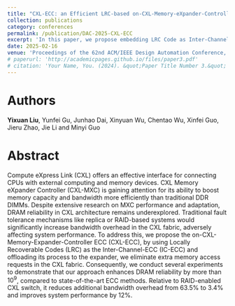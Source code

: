 ```yaml
---
title: "CXL-ECC: an Efficient LRC-based on-CXL-Memory-eXpander-Controller ECC to Enhance Reliability and Performance of DRAM Error Correction"
collection: publications
category: conferences
permalink: /publication/DAC-2025-CXL-ECC
excerpt: 'In this paper, we propose embedding LRC Code as Inter-Channel ECC into CXL Memory Expander, achieving a 10^9 improvement in reliability and a 12% optimization in system performance.'
date: 2025-02-16
venue: 'Proceedings of the 62nd ACM/IEEE Design Automation Conference, DAC 2025'
# paperurl: 'http://academicpages.github.io/files/paper3.pdf'
# citation: 'Your Name, You. (2024). &quot;Paper Title Number 3.&quot; <i>GitHub Journal of Bugs</i>. 1(3).'
---
```

# Authors

**Yixuan Liu**, Yunfei Gu, Junhao Dai, Xinyuan Wu, Chentao Wu, Xinfei Guo, Jieru Zhao, Jie Li and Minyi Guo
# Abstract
Compute eXpress Link (CXL) offers an effective interface for connecting CPUs with external computing and memory devices. CXL Memory eXpander Controller (CXL-MXC) is gaining attention for its ability to boost memory capacity and bandwidth more efficiently than traditional DDR DIMMs. Despite extensive research on MXC performance and adaptation, DRAM reliability in CXL architecture remains underexplored. Traditional fault tolerance mechanisms like replica or RAID-based systems would significantly increase bandwidth overhead in the CXL fabric, adversely affecting system performance. To address this, we propose the on-CXL-Memory-Expander-Controller ECC (CXL-ECC), by using Locally Recoverable Codes (LRC) as the Inter-Channel-ECC (IC-ECC) and offloading its process to the expander, we eliminate extra memory access requests in the CXL fabric.
Consequently, we conduct several experiments to demonstrate that our approach enhances DRAM reliability by more than $10^9$, compared to state-of-the-art ECC methods. Relative to RAID-enabled CXL switch, it reduces additional bandwidth overhead from 63.5\% to 3.4\% and improves system performance by 12\%.

